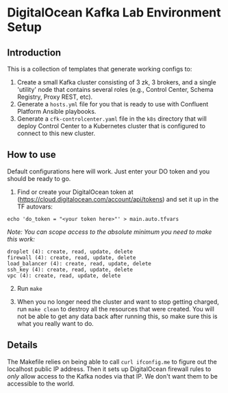 # DigitalOcean Kafka Lab Environment Setup

## Introduction

This is a collection of templates that generate working configs to:

1. Create a small Kafka cluster consisting of 3 zk, 3 brokers, and a single 'utility' node that contains several roles (e.g., Control Center, Schema Registry, Proxy REST, etc).
2. Generate a `hosts.yml` file for you that is ready to use with Confluent Platform Ansible playbooks.
3. Generate a `cfk-controlcenter.yaml` file in the `k8s` directory that will deploy Control Center to a Kubernetes cluster that is configured to connect to this new cluster.

## How to use

Default configurations here will work. Just enter your DO token and you should
be ready to go.

1. Find or create your DigitalOcean token at (https://cloud.digitalocean.com/account/api/tokens) and set it up in the TF autovars:

```
echo 'do_token = "<your token here>"' > main.auto.tfvars
```
*Note: You can scope access to the absolute minimum you need to make this work:*
```
droplet (4): create, read, update, delete
firewall (4): create, read, update, delete
load_balancer (4): create, read, update, delete
ssh_key (4): create, read, update, delete
vpc (4): create, read, update, delete
```

2. Run `make`

3. When you no longer need the cluster and want to stop getting charged, run
`make clean` to destroy all the resources that were created. You will not be 
able to get any data back after running this, so make sure this is what you
really want to do.

## Details

The Makefile relies on being able to call `curl ifconfig.me` to figure out the
localhost public IP address. Then it sets up DigitalOcean firewall rules to 
*only* allow access to the Kafka nodes via that IP. We don't want them to be
accessible to the world.
